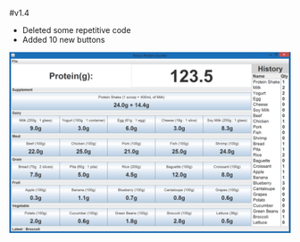 #v1.4
- Deleted some repetitive code
- Added 10 new buttons

![alt tag](https://github.com/Rickydam/Java-ProteinCounter/blob/master/v1.4/v1.4.png)
